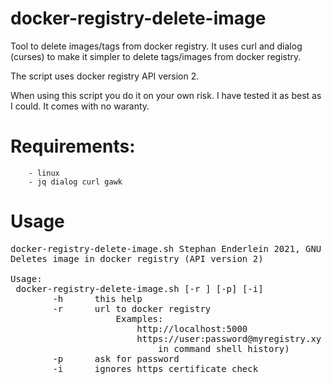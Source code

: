 # docker-registry-delete-image
Tool to delete images/tags from docker registry. It uses curl and dialog (curses) to make it simpler to delete tags/images from
docker registry.

The script uses docker registry API version 2.

When using this script you do it on your own risk. I have tested it as best as I could. It comes with no waranty.

# Requirements:
		- linux
	 	- jq dialog curl gawk

# Usage
<pre>
docker-registry-delete-image.sh Stephan Enderlein 2021, GNU General Public License v3.0 or later
Deletes image in docker registry (API version 2)

Usage:
 docker-registry-delete-image.sh [-r <registry-url>] [-p] [-i]
		-h		this help
		-r		url to docker registry
					Examples:
						http://localhost:5000
						https://user:password@myregistry.xy (note password might be stored
							in command shell history)
		-p		ask for password
		-i		ignores https certificate check
</pre>
